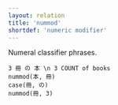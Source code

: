 ```yaml
---
layout: relation
title: 'nummod'
shortdef: 'numeric modifier'
---
```


Numeral classifier phrases.

~~~ sdparse
3 冊 の 本 \n 3 COUNT of books
nummod(本, 冊)
case(冊, の)
nummod(冊, 3)
~~~
<!-- Interlanguage links updated Út zář 29 20:43:24 CEST 2020 -->
